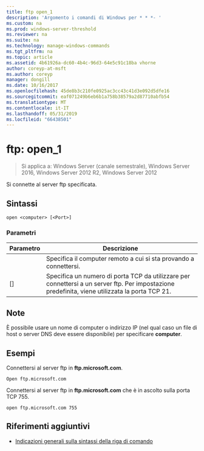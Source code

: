 ```yaml
---
title: ftp open_1
description: 'Argomento i comandi di Windows per * * *- '
ms.custom: na
ms.prod: windows-server-threshold
ms.reviewer: na
ms.suite: na
ms.technology: manage-windows-commands
ms.tgt_pltfrm: na
ms.topic: article
ms.assetid: 4b61926a-dc60-4b4c-96d3-64e5c91c18ba vhorne
author: coreyp-at-msft
ms.author: coreyp
manager: dongill
ms.date: 10/16/2017
ms.openlocfilehash: 45de8b3c210fe0925ac3cc43c41d3e092d5dfe16
ms.sourcegitcommit: eaf071249b6eb6b1a758b38579a2d87710abfb54
ms.translationtype: MT
ms.contentlocale: it-IT
ms.lasthandoff: 05/31/2019
ms.locfileid: "66438501"
---
```

# <a name="ftp-open1"></a>ftp: open_1

>Si applica a: Windows Server (canale semestrale), Windows Server 2016, Windows Server 2012 R2, Windows Server 2012

Si connette al server ftp specificata.   
## <a name="syntax"></a>Sintassi  
```  
open <computer> [<Port>]  
```  
### <a name="parameters"></a>Parametri  

| Parametro  |                                           Descrizione                                            |
|------------|--------------------------------------------------------------------------------------------------|
| <computer> |                Specifica il computer remoto a cui si sta provando a connettersi.                 |
|  [<Port>]  | Specifica un numero di porta TCP da utilizzare per connettersi a un server ftp. Per impostazione predefinita, viene utilizzata la porta TCP 21. |

## <a name="remarks"></a>Note  
È possibile usare un nome di computer o indirizzo IP (nel qual caso un file di host o server DNS deve essere disponibile) per specificare **computer**.  
## <a name="BKMK_Examples"></a>Esempi  
Connettersi al server ftp in **ftp.microsoft.com**.  
```  
Open ftp.microsoft.com  
```  
Connettersi al server ftp in **ftp.microsoft.com** che è in ascolto sulla porta TCP 755.  
```  
open ftp.microsoft.com 755  
```  
## <a name="additional-references"></a>Riferimenti aggiuntivi  
-   [Indicazioni generali sulla sintassi della riga di comando](command-line-syntax-key.md)  
